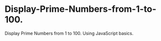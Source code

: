 # Display-Prime-Numbers-from-1-to-100.
Display Prime Numbers from 1 to 100. Using JavaScript basics.
